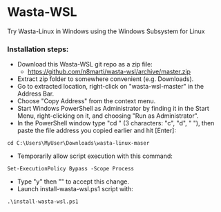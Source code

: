 # Wasta-WSL
Try Wasta-Linux in Windows using the Windows Subsystem for Linux

### Installation steps:
- Download this Wasta-WSL git repo as a zip file:
  - https://github.com/n8marti/wasta-wsl/archive/master.zip
- Extract zip folder to somewhere convenient (e.g. Downloads).
- Go to extracted location, right-click on "wasta-wsl-master" in the Address Bar.
- Choose "Copy Address" from the context menu.
- Start Windows PowerShell as Administrator by finding it in the Start Menu, right-clicking on it, and choosing "Run as Administrator".
- In the PowerShell window type "cd " (3 characters: "c", "d", " "), then paste the file address you copied earlier and hit [Enter]:
```
cd C:\Users\MyUser\Downloads\wasta-linux-maser
```
- Temporarily allow script execution with this command:
```
Set-ExecutionPolicy Bypass -Scope Process
```
- Type "y" then "<Enter>" to accept this change.
- Launch install-wasta-wsl.ps1 script with:
```
.\install-wasta-wsl.ps1
```
